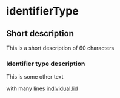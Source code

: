 # identifierType

## Short description

This is a short description of 60 characters

### Identifier type description

This is some other text

with many lines [individual.lid](__DOCLINK__individual/lid)

